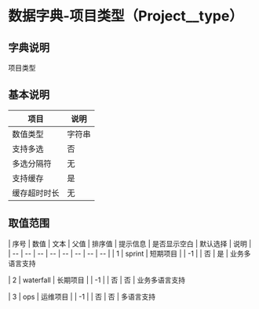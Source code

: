 # 数据字典-项目类型（Project__type）
## 字典说明
项目类型

## 基本说明
| 项目 | 说明 |
| -- | -- |
| 数值类型 | 字符串 |
| 支持多选 | 否 |
| 多选分隔符 | 无 |
| 支持缓存 | 是 |
| 缓存超时时长 | 无 |

## 取值范围
| 序号 | 数值 | 文本 | 父值 | 排序值 | 提示信息 | 是否显示空白 | 默认选择 | 说明 |
| -- | -- | -- | -- | -- | -- | -- | -- |
| 1 | sprint | 短期项目 |  | -1 |  | 否 | 是 | 业务多语言支持

| 2 | waterfall | 长期项目 |  | -1 |  | 否 | 否 | 业务多语言支持

| 3 | ops | 运维项目 |  | -1 |  | 否 | 否 | 多语言支持


